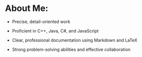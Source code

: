 # About Me:

- Precise, detail-oriented work
    
- Proficient in C++, Java, C#, and JavaScript
      
- Clear, professional documentation using Markdown and LaTeX
  
- Strong problem-solving abilities and effective collaboration
